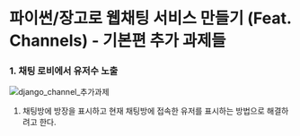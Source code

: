 # 파이썬/장고로 웹채팅 서비스 만들기 (Feat. Channels) - 기본편 추가 과제들

### 1. 채팅 로비에서 유저수 노출

![django_channel_추가과제](https://github.com/sc303030/tstory_img/assets/52574837/2edcd487-3ad0-4867-b31f-c7f096803a0f)

1. 채팅방에 방장을 표시하고 현재 채팅방에 접속한 유저를 표시하는 방법으로 해결하려고 한다.